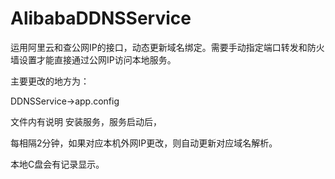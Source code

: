 # AlibabaDDNSService
运用阿里云和查公网IP的接口，动态更新域名绑定。需要手动指定端口转发和防火墙设置才能直接通过公网IP访问本地服务。

主要更改的地方为：

DDNSService->app.config

文件内有说明
安装服务，服务启动后，

每相隔2分钟，如果对应本机外网IP更改，则自动更新对应域名解析。

本地C盘会有记录显示。
